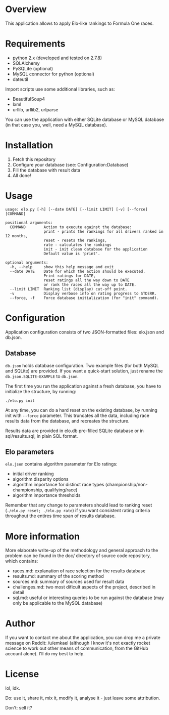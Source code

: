 Overview
========

This application allows to apply Elo-like rankings to Formula One races.

Requirements
============

 * python 2.x (developed and tested on 2.7.8)
 * SQLAlchemy
 * PySQLite (optional)
 * MySQL connector for python (optional)
 * dateutil

Import scripts use some additional libraries, such as:

 * BeautifulSoup4
 * lxml
 * urllib, urllib2, urlparse

You can use the application with either SQLite database or MySQL database (in that case you, well, need a MySQL database).

Installation
============

1. Fetch this repository
2. Configure your database (see: Configuration:Database)
3. Fill the database with result data
4. All done!

Usage
=====
```
usage: elo.py [-h] [--date DATE] [--limit LIMIT] [-v] [--force] [COMMAND]

positional arguments:
  COMMAND        Action to execute against the database:
                 print - prints the rankings for all drivers ranked in 12 months,
                 reset - resets the rankings,
                 rate - calculates the rankings
                 init - init clean database for the application
                 Default value is 'print'.

optional arguments:
  -h, --help     show this help message and exit
  --date DATE    Date for which the action should be executed.
                 Print ratings for DATE,
                 reset ratings all the way down to DATE
                 or rank the races all the way up to DATE.
  --limit LIMIT  Ranking list (display) cut-off point.
  -v             Display verbose info on rating progress to STDERR.
  --force, -f    Force database initialization (for "init" command).
```

Configuration
=============

Application configuration consists of two JSON-formatted files: elo.json and db.json.

Database
--------

`db.json` holds database configuration. Two example files (for both MySQL and SQLite) are provided. If you want a quick-start solution, just rename the `db.json.SQLITE-EXAMPLE` to `db.json`.

The first time you run the application against a fresh database, you have to initialize the structure, by running:

    ./elo.py init

At any time, you can do a hard reset on the existing database, by running init with `--force` parameter. This truncates all the data, including race results data from the database, and recreates the structure.

Results data are provided in elo.db pre-filled SQLite database or in sql/results.sql, in plain SQL format.

Elo parameters
--------------

`elo.json` contains algorithm parameter for Elo ratings:

 * initial driver ranking
 * algorithm disparity options
 * algorithm importance for distinct race types (championship/non-championship, qualifying/race)
 * algorithm importance thresholds

Remember that any change to parameters should lead to ranking reset (`./elo.py reset; ./elo.py rate`) if you want consistent rating criteria throughout the entires time span of results database.

More information
================

More elaborate write-up of the methodology and general approach to the problem can be found in the doc/ directory of source code repository, which contains:

 * races.md: explanation of race selection for the results database
 * results.md: summary of the scoring method
 * sources.md: summary of sources used for result data
 * challenges.md: two most dificult aspects of the project, described in detail
 * sql.md: useful or interesting queries to be run against the database (may only be applicable to the MySQL database)

Author
======

If you want to contact me about the application, you can drop me a private message on Reddit: /u/emkael (although I know it's not exactly rocket science to work out other means of communication, from the GitHub account alone). I'll do my best to help.

License
=======

lol, idk.

Do: use it, share it, mix it, modify it, analyse it - just leave some attribution.

Don't: sell it?
